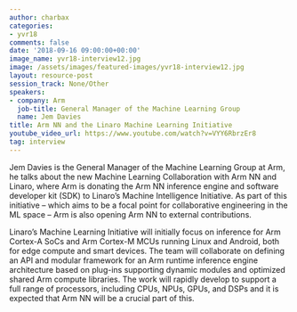 ```yaml
---
author: charbax
categories:
- yvr18
comments: false
date: '2018-09-16 09:00:00+00:00'
image_name: yvr18-interview12.jpg
image: /assets/images/featured-images/yvr18-interview12.jpg
layout: resource-post
session_track: None/Other
speakers:
- company: Arm
  job-title: General Manager of the Machine Learning Group
  name: Jem Davies
title: Arm NN and the Linaro Machine Learning Initiative
youtube_video_url: https://www.youtube.com/watch?v=VYY6RbrzEr8
tag: interview
---
```


Jem Davies is the General Manager of the Machine Learning Group at Arm, he talks about the new Machine Learning Collaboration with Arm NN and Linaro, where Arm is donating the Arm NN inference engine and software developer kit (SDK) to Linaro’s Machine Intelligence Initiative. As part of this initiative – which aims to be a focal point for collaborative engineering in the ML space – Arm is also opening Arm NN to external contributions.

Linaro’s Machine Learning Initiative will initially focus on inference for Arm Cortex-A SoCs and Arm Cortex-M MCUs running Linux and Android, both for edge compute and smart devices. The team will collaborate on defining an API and modular framework for an Arm runtime inference engine architecture based on plug-ins supporting dynamic modules and optimized shared Arm compute libraries. The work will rapidly develop to support a full range of processors, including CPUs, NPUs, GPUs, and DSPs and it is expected that Arm NN will be a crucial part of this.